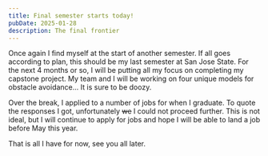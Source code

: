 ```yaml
---
title: Final semester starts today!
pubDate: 2025-01-28
description: The final frontier
---
```


Once again I find myself at the start of another semester. If all goes
according to plan, this should be my last semester at San Jose State. For the
next 4 months or so, I will be putting all my focus on completing my capstone
project. My team and I will be working on four unique models for obstacle
avoidance... It is sure to be doozy.

Over the break, I applied to a number of jobs for when I graduate. To quote the
responses I got, unfortunately ~~we~~ I could not proceed further. This is not
ideal, but I will continue to apply for jobs and hope I will be able to land a
job before May this year.

That is all I have for now, see you all later.
